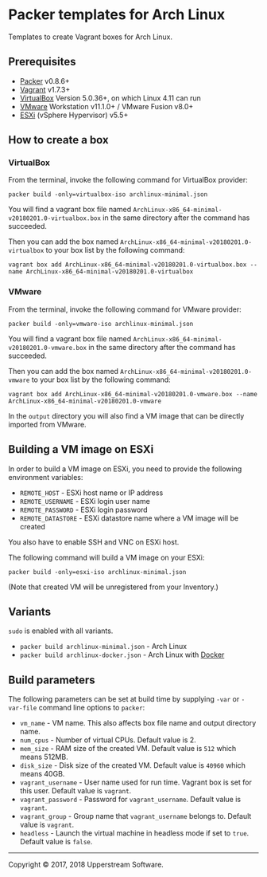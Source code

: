 # Packer templates for Arch Linux

Templates to create Vagrant boxes for Arch Linux.


## Prerequisites

* [Packer][] v0.8.6+
* [Vagrant][] v1.7.3+
* [VirtualBox][] Version 5.0.36+, on which Linux 4.11 can run
* [VMware][] Workstation v11.1.0+ / VMware Fusion v8.0+
* [ESXi][] (vSphere Hypervisor) v5.5+

[ESXi]: http://www.vmware.com/products/vsphere-hypervisor
    "Free VMware vSphere Hypervisor, Free Virtualization (ESXi)"
[Packer]: https://www.packer.io/ "Packer by HashiCorp"
[Vagrant]: https://www.vagrantup.com/ "Vagrant"
[VirtualBox]: https://www.virtualbox.org/ "Oracle VM VirtualBox"
[VMware]: http://www.vmware.com/
    "VMware Virtualization for Desktop &amp; Server, Application, Public &amp; Hybrid Clouds"


## How to create a box

### VirtualBox

From the terminal, invoke the following command for VirtualBox provider:

    packer build -only=virtualbox-iso archlinux-minimal.json

You will find a vagrant box file named `ArchLinux-x86_64-minimal-v20180201.0-virtualbox.box`
in the same directory after the command has succeeded.

Then you can add the box named `ArchLinux-x86_64-minimal-v20180201.0-virtualbox`
 to your box list by the following command:

    vagrant box add ArchLinux-x86_64-minimal-v20180201.0-virtualbox.box --name ArchLinux-x86_64-minimal-v20180201.0-virtualbox

### VMware

From the terminal, invoke the following command for VMware provider:

    packer build -only=vmware-iso archlinux-minimal.json

You will find a vagrant box file named `ArchLinux-x86_64-minimal-v20180201.0-vmware.box`
in the same directory after the command has succeeded.

Then you can add the box named `ArchLinux-x86_64-minimal-v20180201.0-vmware`
to your box list by the following command:

    vagrant box add ArchLinux-x86_64-minimal-v20180201.0-vmware.box --name ArchLinux-x86_64-minimal-v20180201.0-vmware

In the `output` directory you will also find a VM image that can be
directly imported from VMware.


## Building a VM image on ESXi

In order to build a VM image on ESXi, you need to provide the following
environment variables:

* `REMOTE_HOST` - ESXi host name or IP address
* `REMOTE_USERNAME` - ESXi login user name
* `REMOTE_PASSWORD` - ESXi login password
* `REMOTE_DATASTORE` - ESXi datastore name where a VM image will be
   created

You also have to enable SSH and VNC on ESXi host.

The following command will build a VM image on your ESXi:

    packer build -only=esxi-iso archlinux-minimal.json

(Note that created VM will be unregistered from your Inventory.)


## Variants

`sudo` is enabled with all variants.

* `packer build archlinux-minimal.json` - Arch Linux
* `packer build archlinux-docker.json` - Arch Linux with [Docker][]

[Docker]: https://www.docker.com/
    "Docker - Build, Ship and Run Any App, Anywhere"


## Build parameters

The following parameters can be set at build time by supplying `-var`
or `-var-file` command line options to `packer`:

* `vm_name` - VM name.  This also affects box file name and output
  directory name.
* `num_cpus` - Number of virtual CPUs.  Default value is 2.
* `mem_size` - RAM size of the created VM.  Default value is `512`
  which means 512MB.
* `disk_size` - Disk size of the created VM.  Default value is `40960`
  which means 40GB.
* `vagrant_username` - User name used for run time.  Vagrant box is set
  for this user.  Default value is `vagrant`.
* `vagrant_password` - Password for `vagrant_username`.  Default value
  is `vagrant`.
* `vagrant_group` - Group name that `vagrant_username` belongs to.
  Default value is `vagrant`.
* `headless` - Launch the virtual machine in headless mode if set to
  `true`.  Default value is `false`.


- - -

Copyright &copy; 2017, 2018 Upperstream Software.
